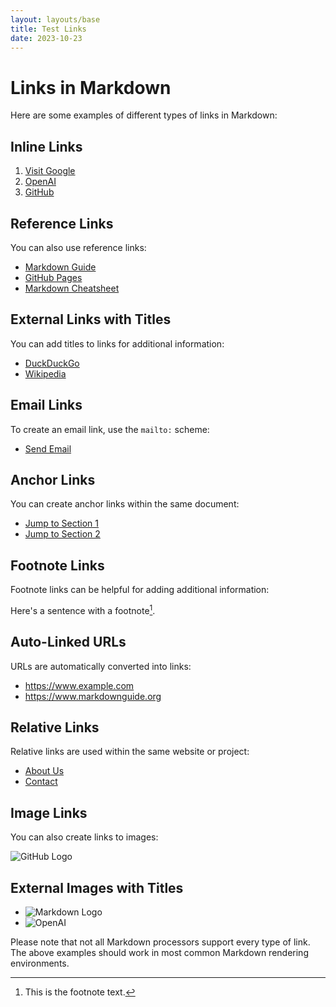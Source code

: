 ```yaml
---
layout: layouts/base
title: Test Links
date: 2023-10-23
---
```

# Links in Markdown

Here are some examples of different types of links in Markdown:

## Inline Links

1. [Visit Google](https://www.google.com)
2. [OpenAI](https://www.openai.com)
3. [GitHub](https://github.com)

## Reference Links

You can also use reference links:

- [Markdown Guide][1]
- [GitHub Pages][2]
- [Markdown Cheatsheet][3]

[1]: https://www.markdownguide.org
[2]: https://pages.github.com
[3]: https://www.markdownguide.org/extended-syntax#links

## External Links with Titles

You can add titles to links for additional information:

- [DuckDuckGo](https://duckduckgo.com "Search the web privately")
- [Wikipedia](https://www.wikipedia.org "The Free Encyclopedia")

## Email Links

To create an email link, use the `mailto:` scheme:

- [Send Email](mailto:your.email@example.com)

## Anchor Links

You can create anchor links within the same document:

- [Jump to Section 1](#section-1)
- [Jump to Section 2](#section-2)

## Footnote Links

Footnote links can be helpful for adding additional information:

Here's a sentence with a footnote[^1].

[^1]: This is the footnote text.

## Auto-Linked URLs

URLs are automatically converted into links:

- https://www.example.com
- https://www.markdownguide.org

## Relative Links

Relative links are used within the same website or project:

- [About Us](/about)
- [Contact](/contact)

## Image Links

You can also create links to images:

![GitHub Logo](https://github.githubassets.com/images/modules/logos_page/GitHub-Mark.png)

## External Images with Titles

- ![Markdown Logo](https://www.markdownguide.org/images/markdown-guide-logo.png "Markdown Guide Logo")
- ![OpenAI](https://www.openai.com/static/images/logos/logo-openai-brown.png "OpenAI Logo")

Please note that not all Markdown processors support every type of link. The above examples should work in most common Markdown rendering environments.
